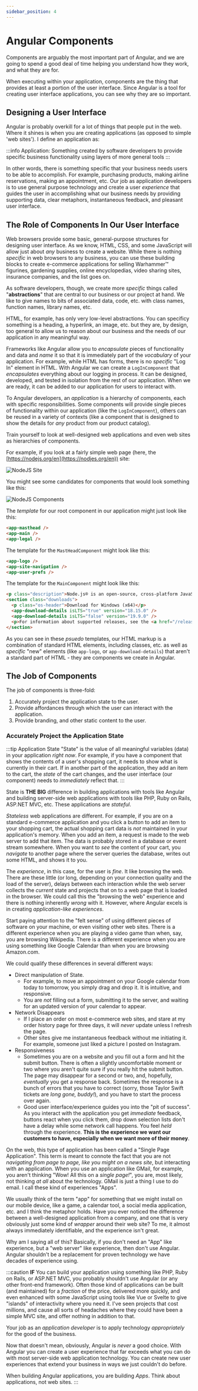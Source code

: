 ```yaml
---
sidebar_position: 4
---
```


# Angular Components

Components are arguably the most important part of Angular, and we are going to spend a good deal of time helping you understand how they work, and what they are for.

When executing within your application, components are the thing that provides at least a portion of the user interface. Since Angular is a tool for creating user interface applications, you can see why they are so important.

## Designing a User Interface

Angular is probably overkill for a lot of things that people put in the web. Where it shines is when you are creating applications (as opposed to simple 'web sites'). I define an application as:

:::info Application:
Something created by software developers to provide specific business functionality using layers of more general tools
:::

In other words, there is something specific that your business needs users to be able to accomplish. For example, purchasing products, making airline reservations, making an appointment, etc. Our job as application developers is to use general purpose technology and create a user *experience* that guides the user in accomplishing what our business needs by providing supporting data, clear metaphors, instantaneous feedback, and pleasant user interface.


## The Role of Components In Our User Interface

Web browsers provide some basic, general-purpose structures for designing user interface. As we know, HTML, CSS, and some JavaScript will allow just about *any* business to create a website. While there is nothing *specific* in web browsers to any business, you can use these building blocks to create e-commerce applications for selling Warhammer&trade; figurines, gardening supplies, online encyclopedias, video sharing sites, insurance companies, and the list goes on.

As software developers, though, we create more *specific* things called "**abstractions**" that are central to our business or our project at hand. We like to give names to bits of associated data, code, etc. with class names, function names, library names, etc. 

HTML, for example, has only very low-level abstractions. You can specificy something is a heading, a hyperlink, an image, etc. but they are, by design, too general to allow us to reason about our business and the needs of our application in any meaningful way.

Frameworks like Angular allow you to *encapsulate* pieces of functionality and data and *name* it so that it is immediately part of the *vocabulary* of your application. For example, while HTML has forms, there is no *specific* "Log In" element in HTML. With Angular we can create a `LogInComponent` that *encapsulates* everything about our logging in process. It can be designed, developed, and tested in isolation from the rest of our application. When we are ready, it can be added to our application for users to interact with.

To Angular developers, an *application* is a hierarchy of components, each with specific responsibilities. Some components will provide single pieces of functionality within our application (like the `LogInComponent`), others can be reused in a variety of contexts (like a component that is designed to show the details for *any* product from our product catalog).

Train yourself to look at well-designed web applications and even web sites as hierarchies of components.

For example, if you look at a fairly simple web page (here, the [https://nodejs.org/en](https://nodjes.org/en)) site:

![NodeJS Site](/img/nodejs1.png)

You might see some candidates for components that would look something like this:

![NodeJS Components](/img/nodejs3.png)

The *template* for our root component in our application might just look like this:

```html
<app-masthead />
<app-main />
<app-legal />
```

The template for the `MastHeadComponent` might look like this:

```html
<app-logo />
<app-site-navigation />
<app-user-prefs />
```

The template for the `MainComponent` might look like this:

```html
<p class="description">Node.js® is an open-source, cross-platform JavaScript runtime environment.</p>
<section class="downloads">
  <p class="os-header">Download for Windows (x64)</p>
  <app-download-details isLTS="true" version="18.15.0" />
  <app-download-details isLTS="false" version="19.9.0" />
  <p>For information about supported releases, see the <a href="/release#release-schedule">release schedule.</a></p>
</section>

```

As you can see in these *psuedo* templates, our HTML markup is a combination of standard HTML elements, including classes, etc. as well as *specific* "new" elements (like `app-logo`, or `app-download-details`) that aren't a standard part of HTML - they are components we create in Angular.

## The Job of Components

The job of components is three-fold:

1. Accurately project the application state to the user.
2. Provide affordances through which the user can interact with the application.
3. Provide branding, and other static content to the user.

### Accurately Project the Application State

:::tip Application State
"State" is the value of all meaningful variables (data) in your application *right now*. For example, if you have a component that shows the contents of a user's shopping cart, it needs to show what is currently in their cart. If in another part of the application, they add an item to the cart, the *state* of the cart changes, and the user interface (our component) needs to *immediately* reflect that.
:::

State is **THE BIG** difference in building applications with tools like Angular and building server-side web applications with tools like PHP, Ruby on Rails, ASP.NET MVC, etc. These applications are *stateful*. 

*Stateless* web applications are different. For example, if you are on a standard e-commerce application and you click a button to add an item to your shopping cart, the actual shopping cart data is *not* maintained in your application's memory. When you add an item, a request is made to the web server to add that item. The data is probably stored in a database or event stream somewhere. When you want to *see* the content of your cart, you *navigate* to another page where the server queries the database, writes out some HTML, and shows it to you.

The *experience*, in this case, for the user is *fine*. It like browsing the web. There are these little (or long, depending on your connection quality and the load of the server), delays between each interaction while the web server collects the *current* state and projects that on to a web page that is loaded in the browser. We could call this the "browsing the web" experience and there is nothing inherently *wrong* with it. However, where Angular excels is in creating *application-like experiences*.

Start paying attention to the "felt sense" of using different pieces of software on your machine, or even visiting other web sites. There is a different experience when you are playing a video game than when, say, you are browsing Wikipedia. There is a different experience when you are using something like Google Calendar than when you are browsing Amazon.com.

We could qualify these differences in several different ways:

- Direct manipulation of State.
  - For example, to move an appointment on your Google calendar from today to tomorrow, you simply drag and drop it. It is intuitive, and responsive. 
  - You are *not* filling out a form, submitting it to the server, and waiting for an updated version of your calendar to appear.
- Network Disappears
  - If I place an order on most e-commerce web sites, and stare at my order history page for three days, it will *never* update unless I refresh the page.
  - Other sites give me instantaneous feedback without me initiating it. For example, someone just liked a picture I posted on Instagram.
- Responsiveness
  - Sometimes you are on a website and you fill out a form and hit the submit button. There is often a slightly uncomfortable moment or two where you aren't quite sure if you really hit the submit button. The page may disappear for a second or two, and, hopefully, *eventually* you get a response back. Sometimes the response is a bunch of errors that you have to correct (sorry, those Taylor Swift tickets are *long gone, buddy!*), and you have to start the process over again.
  - Good user interface/experience guides you into the "pit of success". As you interact with the application you get *immediate* feedback, buttons react when you click them, drop down selection lists don't have a delay while some network call happens. You feel *held* through the experience. **This is the experience we want our customers to have, especially when we want more of their money**.

On the web, this type of application has been called a "Single Page Application". This term is meant to connote the fact that you are not *navigating from page to page, like you might on a news site*, but interacting with an application. When you use an application like GMail, for example, you aren't thinking "Wow! All this on a *single page!*", you are, most likely, not thinking *at all* about the technology. GMail is just a thing I use to do email. I call these kind of experiences "Apps".

We usually think of the term "app" for something that we might install on our mobile device, like a game, a calendar tool, a social media application, etc. and I think the metaphor holds. Have you ever noticed the difference between a well-designed application from a company, and one that is very obviously just some kind of *wrapper* around their web site? To me, it almost always immediately identifiable, and the experience isn't great. 

Why am I saying all of this? Basically, if you don't need an "App" like experience, but a "web server" like experience, then don't use Angular. Angular shouldn't be a replacement for proven technology we have decades of experience using. 

:::caution
**IF** You can build your application using something like PHP, Ruby on Rails, or ASP.NET MVC, you probably shouldn't use Angular (or any other front-end framework). Often those kind of applications can be built (and maintained) for a *fraction* of the price, delivered more quickly, and even enhanced with some JavaScript using tools like Vue or Svelte to give "islands" of interactivity where you need it. I've seen projects that cost millions, and cause all sorts of headaches where they could have been a simple MVC site, and offer nothing in addition to that.

Your job as an *application developer* is to apply technology *appropriately* for the good of the business.

Now that doesn't mean, obviously, Angular is *never* a good choice. With Angular you can create a user experience that far exceeds what you can do with most server-side web application technology. You can create new user experiences that extend your business in ways we just couldn't do before. 

When building Angular applications, you are building *Apps*. Think about applications, not web sites. 
:::
